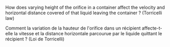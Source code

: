 How does varying height of the orifice in a container affect the velocity and horizontal distance covered of that liquid leaving the container ? (Torricelli law)

Comment la variation de la hauteur de l'orifice dans un récipient affecte-t-elle la vitesse et la distance horizontale parcourue par le liquide quittant le récipient ? (Loi de Torricelli)